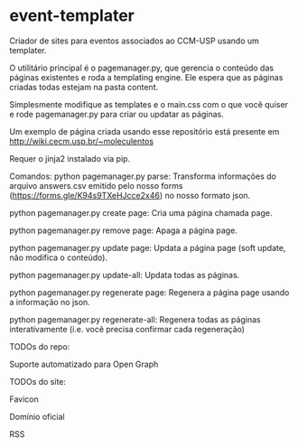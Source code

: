 # event-templater
Criador de sites para eventos associados ao CCM-USP usando um templater.

O utilitário principal é o pagemanager.py, que gerencia o conteúdo das páginas existentes e roda a templating engine. Ele espera que as páginas criadas todas estejam na pasta content.

Simplesmente modifique as templates e o main.css com o que você quiser e rode pagemanager.py para criar ou updatar as páginas.

Um exemplo de página criada usando esse repositório está presente em http://wiki.cecm.usp.br/~moleculentos

Requer o jinja2 instalado via pip.

Comandos:
python pagemanager.py parse: Transforma informações do arquivo answers.csv emitido pelo nosso forms (https://forms.gle/K94s9TXeHJcce2x46) no nosso formato json.

python pagemanager.py create page: Cria uma página chamada page.

python pagemanager.py remove page: Apaga a página page.

python pagemanager.py update page: Updata a página page (soft update, não modifica o conteúdo).

python pagemanager.py update-all: Updata todas as páginas.

python pagemanager.py regenerate page: Regenera a página page usando a informação no json.

python pagemanager.py regenerate-all: Regenera todas as páginas interativamente (i.e. você precisa confirmar cada regeneração)

TODOs do repo:

Suporte automatizado para Open Graph

TODOs do site:

Favicon

Domínio oficial

RSS
